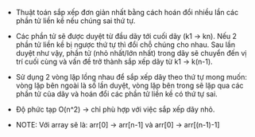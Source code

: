 - Thuật toán sắp xếp đơn giản nhất bằng cách hoán đổi nhiều lần các phần tử liền kề nếu chúng sai thứ tự.

- Các phần tử sẽ được duyệt từ đầu dãy tới cuối dãy (k1 -> kn). Nếu 2 phần tử liền kề bị ngược thứ tự thì đổi chỗ chúng cho nhau. Sau lần duyệt như vậy, phần tử (nhỏ nhất/lớn nhất) trong dãy sẽ chuyển đến vị trí cuối cùng và vấn đề trở thành sắp xếp dãy từ k1 -> k(n-1).
- Sử dụng 2 vòng lặp lồng nhau để sắp xếp dãy theo thứ tự mong muốn: vòng lặp bên ngoài là số lần duyệt, vòng lặp bên trong sẽ lặp qua các phần tử của dãy và hoán đổi các phần tử liền kề có thứ tự sai.
- Độ phức tạp O(n^2) -> chỉ phù hợp với việc sắp xếp dãy nhỏ.

- NOTE: Với array sẽ là: arr[0] -> arr[n-1] và arr[0] -> arr[(n-1)-1]
